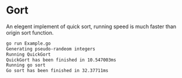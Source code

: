 # Gort
An elegent implement of quick sort, running speed is much faster than origin sort function.
``` bash
go run Example.go 
Generating pseudo-randeom integers
Running QuickGort
QuickGort has been finished in 10.547003ms
Running go sort
Go sort has been finished in 32.37711ms
```
